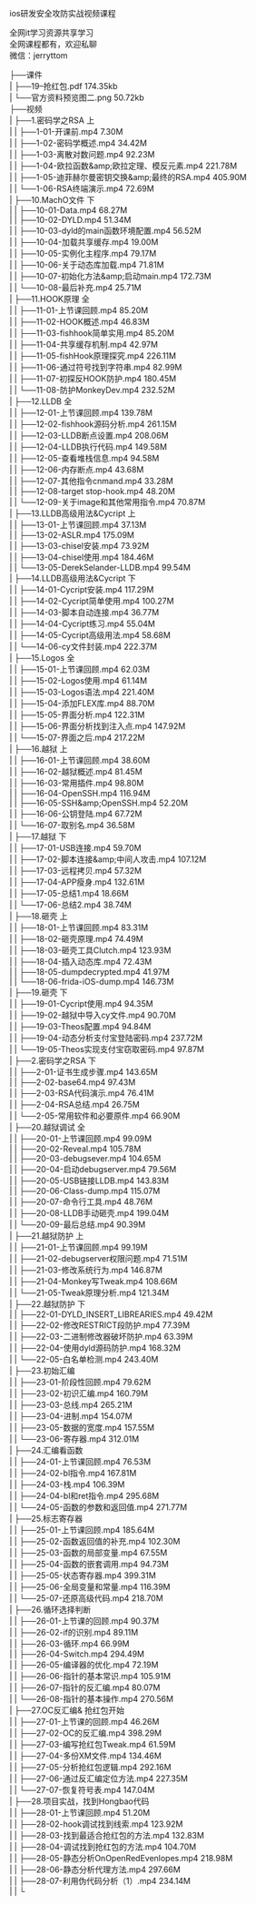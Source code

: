 ios研发安全攻防实战视频课程

全网it学习资源共享学习<br>全网课程都有，欢迎私聊<br>微信：jerryttom<br>

├──课件<br> | ├──19–抢红包.pdf 174.35kb<br> | └──官方资料预览图二.png 50.72kb<br> ├──视频<br> | ├──1.密码学之RSA 上<br> | | ├──1-01-开课前.mp4 7.30M<br> | | ├──1-02-密码学概述.mp4 34.42M<br> | | ├──1-03-离散对数问题.mp4 92.23M<br> | | ├──1-04-欧拉函数&amp;amp;欧拉定理、模反元素.mp4 221.78M<br> | | ├──1-05-迪菲赫尔曼密钥交换&amp;amp;最终的RSA.mp4 405.90M<br> | | └──1-06-RSA终端演示.mp4 72.69M<br> | ├──10.MachO文件 下<br> | | ├──10-01-Data.mp4 68.27M<br> | | ├──10-02-DYLD.mp4 51.34M<br> | | ├──10-03-dyld的main函数环境配置.mp4 56.52M<br> | | ├──10-04-加载共享缓存.mp4 19.00M<br> | | ├──10-05-实例化主程序.mp4 79.17M<br> | | ├──10-06-关于动态库加载.mp4 71.81M<br> | | ├──10-07-初始化方法&amp;amp;启动main.mp4 172.73M<br> | | └──10-08-最后补充.mp4 25.71M<br> | ├──11.HOOK原理 全<br> | | ├──11-01-上节课回顾.mp4 85.20M<br> | | ├──11-02-HOOK概述.mp4 46.83M<br> | | ├──11-03-fishhook简单实用.mp4 85.20M<br> | | ├──11-04-共享缓存机制.mp4 42.97M<br> | | ├──11-05-fishHook原理探究.mp4 226.11M<br> | | ├──11-06-通过符号找到字符串.mp4 82.99M<br> | | ├──11-07-初探反HOOK防护.mp4 180.45M<br> | | └──11-08-防护MonkeyDev.mp4 232.52M<br> | ├──12.LLDB 全<br> | | ├──12-01-上节课回顾.mp4 139.78M<br> | | ├──12-02-fishhook源码分析.mp4 261.15M<br> | | ├──12-03-LLDB断点设置.mp4 208.06M<br> | | ├──12-04-LLDB执行代码.mp4 149.58M<br> | | ├──12-05-查看堆栈信息.mp4 94.58M<br> | | ├──12-06-内存断点.mp4 43.68M<br> | | ├──12-07-其他指令cnmand.mp4 33.28M<br> | | ├──12-08-target stop-hook.mp4 48.20M<br> | | └──12-09-关于image和其他常用指令.mp4 70.87M<br> | ├──13.LLDB高级用法&amp;Cycript 上<br> | | ├──13-01-上节课回顾.mp4 37.13M<br> | | ├──13-02-ASLR.mp4 175.09M<br> | | ├──13-03-chisel安装.mp4 73.92M<br> | | ├──13-04-chisel使用.mp4 184.46M<br> | | └──13-05-DerekSelander-LLDB.mp4 99.54M<br> | ├──14.LLDB高级用法&amp;Cycript 下<br> | | ├──14-01-Cycript安装.mp4 117.29M<br> | | ├──14-02-Cycript简单使用.mp4 100.27M<br> | | ├──14-03-脚本自动连接.mp4 36.77M<br> | | ├──14-04-Cycript练习.mp4 55.04M<br> | | ├──14-05-Cycript高级用法.mp4 58.68M<br> | | └──14-06-cy文件封装.mp4 222.37M<br> | ├──15.Logos 全<br> | | ├──15-01-上节课回顾.mp4 62.03M<br> | | ├──15-02-Logos使用.mp4 61.14M<br> | | ├──15-03-Logos语法.mp4 221.40M<br> | | ├──15-04-添加FLEX库.mp4 88.70M<br> | | ├──15-05-界面分析.mp4 122.31M<br> | | ├──15-06-界面分析找到注入点.mp4 147.92M<br> | | └──15-07-界面之后.mp4 217.22M<br> | ├──16.越狱 上<br> | | ├──16-01-上节课回顾.mp4 38.60M<br> | | ├──16-02-越狱概述.mp4 81.45M<br> | | ├──16-03-常用插件.mp4 98.80M<br> | | ├──16-04-OpenSSH.mp4 116.94M<br> | | ├──16-05-SSH&amp;amp;OpenSSH.mp4 52.20M<br> | | ├──16-06-公钥登陆.mp4 67.72M<br> | | └──16-07-取别名.mp4 36.58M<br> | ├──17.越狱 下<br> | | ├──17-01-USB连接.mp4 59.70M<br> | | ├──17-02-脚本连接&amp;amp;中间人攻击.mp4 107.12M<br> | | ├──17-03-远程拷贝.mp4 57.32M<br> | | ├──17-04-APP瘦身.mp4 132.61M<br> | | ├──17-05-总结1.mp4 18.66M<br> | | └──17-06-总结2.mp4 38.74M<br> | ├──18.砸壳 上<br> | | ├──18-01-上节课回顾.mp4 83.31M<br> | | ├──18-02-砸壳原理.mp4 74.49M<br> | | ├──18-03-砸壳工具Clutch.mp4 123.93M<br> | | ├──18-04-插入动态库.mp4 72.43M<br> | | ├──18-05-dumpdecrypted.mp4 41.97M<br> | | └──18-06-frida-iOS-dump.mp4 146.73M<br> | ├──19.砸壳 下<br> | | ├──19-01-Cycript使用.mp4 94.35M<br> | | ├──19-02-越狱中导入cy文件.mp4 90.70M<br> | | ├──19-03-Theos配置.mp4 94.84M<br> | | ├──19-04-动态分析支付宝登陆密码.mp4 237.72M<br> | | └──19-05-Theos实现支付宝窃取密码.mp4 97.87M<br> | ├──2.密码学之RSA 下<br> | | ├──2-01-证书生成步骤.mp4 143.65M<br> | | ├──2-02-base64.mp4 97.43M<br> | | ├──2-03-RSA代码演示.mp4 76.41M<br> | | ├──2-04-RSA总结.mp4 26.75M<br> | | └──2-05-常用软件和必要原件.mp4 66.90M<br> | ├──20.越狱调试 全<br> | | ├──20-01-上节课回顾.mp4 99.09M<br> | | ├──20-02-Reveal.mp4 105.78M<br> | | ├──20-03-debugsever.mp4 104.65M<br> | | ├──20-04-启动debugserver.mp4 79.56M<br> | | ├──20-05-USB链接LLDB.mp4 143.83M<br> | | ├──20-06-Class-dump.mp4 115.07M<br> | | ├──20-07-命令行工具.mp4 48.76M<br> | | ├──20-08-LLDB手动砸壳.mp4 199.04M<br> | | └──20-09-最后总结.mp4 90.39M<br> | ├──21.越狱防护 上<br> | | ├──21-01-上节课回顾.mp4 99.19M<br> | | ├──21-02-debugserver权限问题.mp4 71.51M<br> | | ├──21-03-修改系统行为.mp4 146.87M<br> | | ├──21-04-Monkey写Tweak.mp4 108.66M<br> | | └──21-05-Tweak原理分析.mp4 121.34M<br> | ├──22.越狱防护 下<br> | | ├──22-01-DYLD_INSERT_LIBREARIES.mp4 49.42M<br> | | ├──22-02-修改RESTRICT段防护.mp4 77.39M<br> | | ├──22-03-二进制修改器破坏防护.mp4 63.39M<br> | | ├──22-04-使用dyld源码防护.mp4 168.32M<br> | | └──22-05-白名单检测.mp4 243.40M<br> | ├──23.初始汇编<br> | | ├──23-01-阶段性回顾.mp4 79.62M<br> | | ├──23-02-初识汇编.mp4 160.79M<br> | | ├──23-03-总线.mp4 265.21M<br> | | ├──23-04-进制.mp4 154.07M<br> | | ├──23-05-数据的宽度.mp4 157.55M<br> | | └──23-06-寄存器.mp4 312.01M<br> | ├──24.汇编看函数<br> | | ├──24-01-上节课回顾.mp4 76.53M<br> | | ├──24-02-bl指令.mp4 167.81M<br> | | ├──24-03-栈.mp4 106.39M<br> | | ├──24-04-bl和ret指令.mp4 295.68M<br> | | └──24-05-函数的参数和返回值.mp4 271.77M<br> | ├──25.标志寄存器<br> | | ├──25-01-上节课回顾.mp4 185.64M<br> | | ├──25-02-函数返回值的补充.mp4 102.30M<br> | | ├──25-03-函数的局部变量.mp4 67.55M<br> | | ├──25-04-函数的嵌套调用.mp4 94.73M<br> | | ├──25-05-状态寄存器.mp4 399.31M<br> | | ├──25-06-全局变量和常量.mp4 116.39M<br> | | └──25-07-还原高级代码.mp4 218.70M<br> | ├──26.循环选择判断<br> | | ├──26-01-上节课的回顾.mp4 90.37M<br> | | ├──26-02-if的识别.mp4 89.11M<br> | | ├──26-03-循环.mp4 66.99M<br> | | ├──26-04-Switch.mp4 294.49M<br> | | ├──26-05-编译器的优化.mp4 72.19M<br> | | ├──26-06-指针的基本常识.mp4 105.91M<br> | | ├──26-07-指针的反汇编.mp4 80.07M<br> | | └──26-08-指针的基本操作.mp4 270.56M<br> | ├──27.OC反汇编&amp; 抢红包开始<br> | | ├──27-01-上节课的回顾.mp4 46.26M<br> | | ├──27-02-OC的反汇编.mp4 398.29M<br> | | ├──27-03-编写抢红包Tweak.mp4 61.59M<br> | | ├──27-04-多份XM文件.mp4 134.46M<br> | | ├──27-05-分析抢红包逻辑.mp4 292.16M<br> | | ├──27-06-通过反汇编定位方法.mp4 227.35M<br> | | └──27-07-恢复符号表.mp4 147.04M<br> | ├──28.项目实战，找到Hongbao代码<br> | | ├──28-01-上节课回顾.mp4 51.20M<br> | | ├──28-02-hook调试找到线索.mp4 123.92M<br> | | ├──28-03-找到最适合抢红包的方法.mp4 132.83M<br> | | ├──28-04-调试找到抢红包的方法.mp4 104.70M<br> | | ├──28-05-静态分析OnOpenRedEvenlopes.mp4 218.98M<br> | | ├──28-06-静态分析代理方法.mp4 297.66M<br> | | ├──28-07-利用伪代码分析（1）.mp4 234.14M<br> | | └